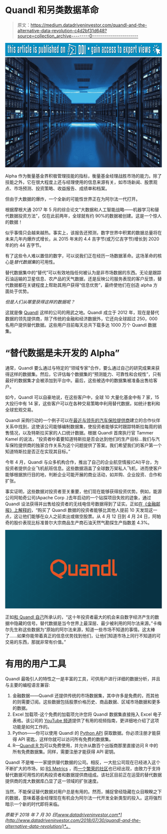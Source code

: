 # Quandl 和另类数据革命

> 原文：<https://medium.datadriveninvestor.com/quandl-and-the-alternative-data-revolution-c4d2bf31d648?source=collection_archive---------0----------------------->

[![](img/aed408bd4c0a59a951227be387b57ec6.png)](http://www.track.datadriveninvestor.com/Lateststory)![](img/1d11772f92069dc9e550d920eed38226.png)

Alpha 作为衡量基金界积极管理技能的指标，衡量基金经理战胜市场的能力。除了技能之外，它在很大程度上还与经理使用的信息来源有关，如市场新闻、股票观点、市场预测、投资策略、收益报告、成绩单和档案。

但由于大数据的爆炸，一个全新的可能性世界正在为阿尔法一代打开。

根据摩根大通 2017 年 5 月的综合论文“大数据和人工智能战略——机器学习和替代数据投资方法”，仅在此前两年，全球就有约 90%的数据被创建。这是一个惊人的数据！

似乎事情只会越来越热。事实上，该报告还预测，数字世界中积累的数据总量将在未来几年内爆炸式增长，从 2015 年末的 4.4 吉字节(或万亿吉字节)增长到 2020 年的约 44 吉字节。

有了这些令人难以置信的数字，可以说我们正在经历一场数据革命。这场革命的核心是*替代数据集*的可用性。

替代数据集中的“替代”可以有效地指任何被认为是非市场数据的东西。无论是跟踪石油运输的卫星信息、农产品的天气数据，还是反映公司服务表现的客户反馈，替代数据都在关键程度上帮助其用户获得“信息优势”，最终使他们在创造 alpha 方面处于优势。

*但是人们从哪里获得这样的数据呢？*

这就是像 [Quandl](https://www.quandl.com/) 这样的公司的用武之地。Quandl 成立于 2012 年，现在是替代数据的领先提供商，除了传统的金融和经济数据外，它还向全球超过 250，000 名用户提供替代数据。这些用户目前每天总共下载多达 1000 万个 Quandl 数据集。

# “替代数据是未开发的 Alpha”

通常，Quandl 要么通过与特定的“领域专家”合作，要么通过自己的研究成果来获得这样的数据集。然后，它评估每个数据集的“预测能力、可靠性和合规性”，只有最好的数据集才会被添加到平台中。最后，这些被选中的数据集被准备出售给客户。

如今，Quandl 可以自豪地说，在这些客户中，全球 10 大量化基金中有 7 家，15 大投行中有 14 家，这些客户可以在各种交易策略中利用替代数据，如统计套利和全球宏观交易。

Quandl 采购行动的一个例子可以在[最近与领先的汽车保险提供商](https://www.bloomberg.com/press-releases/2018-03-27/quandl-launches-exclusive-tesla-demographics-dataset)建立的合作伙伴关系中找到，这使该公司能够编制数据集，使投资者能够实时跟踪特斯拉每周的销售情况，以及特斯拉买家的人口统计数据。根据 Quandl 首席执行官 Tammer Kamel 的说法，“投资者吵着要知道特斯拉是否会达到他们的生产目标…我们与汽车保险提供商的独家合作关系为这个问题提供了答案。我们希望我们的客户第一个知道特斯拉是否正在实现其目标。”

今年 4 月，Quandl 与众多机构合作，推出了自己的企业航空情报(CAI)平台，为投资者提供企业飞机航班信息。这些数据涵盖了全球数万架私人飞机，进而使客户能够根据旅行目的地，判断企业可能开展的商业活动，如并购、企业投资、合作和扩张。

事实证明，这些数据对投资者至关重要，他们现在能够获得投资优势。例如，能源公司阿帕奇公司(Apache Corp .)去年启动的一个钻探项目失败的迹象，通过 Quandl 设法获得并出售给投资者的无线电信号数据得到了证实。正如[在《金融邮报》上解释的](http://business.financialpost.com/technology/its-beautiful-this-toronto-startup-is-investors-secret-weapon-to-beating-the-market)，“购买了 Quandl 数据的投资者能够比其他人提前 10 天发现这一点，这让他们能够在众人之前卖出或做空股票。从 4 月 12 日到 4 月 24 日，阿帕奇的股价表现比标准普尔大宗商品生产商石油天然气勘探生产指数差 4.3%。

![](img/48830033849b202d59295447430bc1a9.png)

正如[和 Quandl 自己](https://www.quandl.com/alternative-data)所承认的，“这十年投资者最大的机会来自数字经济产生的数据中隐藏的信号。替代数据是当今世界上最深层、最少被利用的阿尔法来源。”卡梅尔先生称这些数据为“原始的阿尔法来源，知道一些市场不知道的事情。这太棒了……如果你能带着真正的信息优势找到他们，让他们知道市场上同行不知道的可交易的东西，那就非常有价值。”

# 有用的用户工具

Quandl 最吸引人的特性之一是丰富的工具，可供用户进行详细的数据分析，并且与主要的编程语言兼容:

1.  金融数据——Quandl 还提供传统的市场数据集，其中许多是免费的，而其他的则需要订阅。这些数据包括股票价格历史、商品数据、区域市场数据和更多的数据。
2.  Excel 加载项-这个免费的加载项允许您将 Quandl 数据集直接拖入 Excel 电子表格。该公司的 [YouTube 频道](https://www.youtube.com/channel/UCf9vL-a2e0OOuS0FVOCpqyQ)提供了有用的视频指南，更详细地介绍了这项功能是如何工作的。
3.  Python——你可以使用 Quandl 的 [Python API](https://www.quandl.com/tools/python) 获取数据。你必须注册才能获得 API 密匙，这样你就可以访问所有免费的数据集。
4.  R—[Quandl R 包](https://www.quandl.com/tools/r)可以免费使用，并允许从数百个出版商那里直接访问 R 中的所有免费数据集。同样，需要注册才能获得 API 密钥。

Quandl 不是唯一一家提供替代数据的公司。相反，一大批公司现在已经进入这个不断扩大的市场，如 [RS Metrics](https://rsmetrics.com/) ，而[一个繁荣的社区](https://alternativedata.org/)也已经出现，由致力于支持替代数据可用性的机构投资者和数据提供商组成。该社区目前正在运营的替代数据提供商的庞大数据库凸显了这一领域的扩张速度。

当然，不能保证替代数据对用户总是有用的。然而，捕捉曾经隐藏在众目睽睽之下的数据，意味着基金经理现在有机会为阿尔法一代开发全新类型的投入。这将强烈暗示一个新的时代即将来临。

*原载于 2018 年 7 月 30 日*[*www.datadriveninvestor.com*](http://www.datadriveninvestor.com/2018/07/30/quandl-and-the-alternative-data-revolution/)*。*